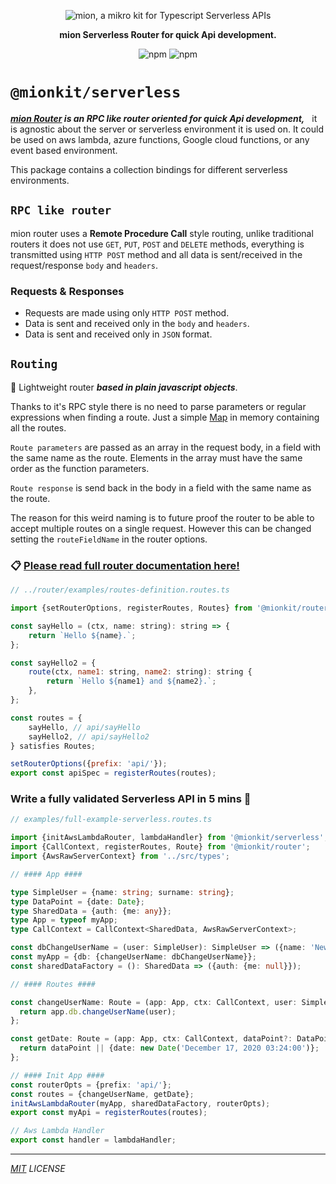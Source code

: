 <p align="center">
  <picture>
    <source media="(prefers-color-scheme: dark)" srcset="https://raw.githubusercontent.com/MionKit/mion/master/assets/public/bannerx90-dark.png">
    <source media="(prefers-color-scheme: light)" srcset="https://raw.githubusercontent.com/MionKit/mion/master/assets/public/bannerx90.png">
    <img alt='mion, a mikro kit for Typescript Serverless APIs' src='https://raw.githubusercontent.com/MionKit/mion/master/assets/public/bannerx90.png'>
  </picture>
</p>
<p align="center">
  <strong>mion Serverless Router for quick Api development.
  </strong>
</p>
<p align=center>
  <img src="https://img.shields.io/badge/code_style-prettier-ff69b4.svg?style=flat-square&maxAge=99999999" alt="npm"  style="max-width:100%;">
  <img src="https://img.shields.io/badge/license-MIT-97ca00.svg?style=flat-square&maxAge=99999999" alt="npm"  style="max-width:100%;">
</p>

# `@mionkit/serverless`

**_[mion Router](../router/README.md) is an RPC like router oriented for quick Api development,_** &nbsp; it is agnostic about the server or serverless environment it is used on. It could be used on aws lambda, azure functions, Google cloud functions, or any event based environment.

This package contains a collection bindings for different serverless environments.

## `RPC like router`

mion router uses a **Remote Procedure Call** style routing, unlike traditional routers it does not use `GET`, `PUT`, `POST` and `DELETE` methods, everything is transmitted using `HTTP POST` method and all data is sent/received in the request/response `body` and `headers`.

### Requests & Responses

- Requests are made using only `HTTP POST` method.
- Data is sent and received only in the `body` and `headers`.
- Data is sent and received only in `JSON` format.

## `Routing`

🚀 Lightweight router **_based in plain javascript objects_**.

Thanks to it's RPC style there is no need to parse parameters or regular expressions when finding a route. Just a simple [Map](https://developer.mozilla.org/en-US/docs/Web/JavaScript/Reference/Global_Objects/Map) in memory containing all the routes.

`Route parameters` are passed as an array in the request body, in a field with the same name as the route. Elements in the array must have the same order as the function parameters.

`Route response` is send back in the body in a field with the same name as the route.

The reason for this weird naming is to future proof the router to be able to accept multiple routes on a single request. However this can be changed setting the `routeFieldName` in the router options.

### 📋 [Please read full router documentation here!](./packages/router/README.md)

```js
// ../router/examples/routes-definition.routes.ts

import {setRouterOptions, registerRoutes, Routes} from '@mionkit/router';

const sayHello = (ctx, name: string): string => {
    return `Hello ${name}.`;
};

const sayHello2 = {
    route(ctx, name1: string, name2: string): string {
        return `Hello ${name1} and ${name2}.`;
    },
};

const routes = {
    sayHello, // api/sayHello
    sayHello2, // api/sayHello2
} satisfies Routes;

setRouterOptions({prefix: 'api/'});
export const apiSpec = registerRoutes(routes);

```

### Write a fully validated Serverless API in 5 mins 🚀

```ts
// examples/full-example-serverless.routes.ts

import {initAwsLambdaRouter, lambdaHandler} from '@mionkit/serverless';
import {CallContext, registerRoutes, Route} from '@mionkit/router';
import {AwsRawServerContext} from '../src/types';

// #### App ####

type SimpleUser = {name: string; surname: string};
type DataPoint = {date: Date};
type SharedData = {auth: {me: any}};
type App = typeof myApp;
type CallContext = CallContext<SharedData, AwsRawServerContext>;

const dbChangeUserName = (user: SimpleUser): SimpleUser => ({name: 'NewName', surname: user.surname});
const myApp = {db: {changeUserName: dbChangeUserName}};
const sharedDataFactory = (): SharedData => ({auth: {me: null}});

// #### Routes ####

const changeUserName: Route = (app: App, ctx: CallContext, user: SimpleUser) => {
  return app.db.changeUserName(user);
};

const getDate: Route = (app: App, ctx: CallContext, dataPoint?: DataPoint): DataPoint => {
  return dataPoint || {date: new Date('December 17, 2020 03:24:00')};
};

// #### Init App ####
const routerOpts = {prefix: 'api/'};
const routes = {changeUserName, getDate};
initAwsLambdaRouter(myApp, sharedDataFactory, routerOpts);
export const myApi = registerRoutes(routes);

// Aws Lambda Handler
export const handler = lambdaHandler;
```

---

_[MIT](../../LICENSE) LICENSE_

